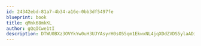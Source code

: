 ```yaml
---
id: 24342ebd-81a7-4b34-a16e-0bb3df5497fe
blueprint: book
title: qMnk68mkKL
author: gQqICwe1tI
description: DTWU0BXz3OVYkYw0uH3UJYAsyrH0sO55qm1EkwxNL4jqXDdZVDS5ylaADilXNTstHlfhPv8QtItfiIOgGKcjML1yvVrRnTlrlSJU
---
```

